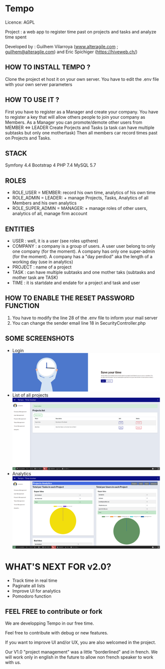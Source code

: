 Tempo
==========

Licence: AGPL

Project : a web app to register time past on projects and tasks and analyze time spent

Developed by :
Guilhem Vilarroya (www.alteragile.com ; guilhem@alteragile.com) and 
Eric Spichiger (https://hiveweb.ch/)

HOW TO INSTALL TEMPO ?
--
Clone the project et host it on your own server.
You have to edit the .env file with your own server parameters

HOW TO USE IT ?
--
First you have to register as a Manager and create your company.
You have to register a key that will allow others people to join your company as Members.
As a Manager you can promote/demote other users from MEMBER <=> LEADER
Create Porjects and Tasks (a task can have multiple subtasks but only one mothertask)
Then all members car record times past on Projects and Tasks.

STACK
--
Symfony 4.4
Bootstrap 4
PHP 7.4
MySQL 5.7

ROLES
--
- ROLE_USER = MEMBER: record his own time, analytics of his own time
- ROLE_ADMIN = LEADER: + manage Projects, Tasks, Analytics of all Members and his own analytics 
- ROLE_SUPER_ADMIN = MANAGER: + manage roles of other users, analytics of all, manage firm account

ENTITIES
--
- USER : well, it is a user (see roles upthere)
- COMPANY : a company is a group of users. A user user belong to only one company (for the moment). A company has only one super-admin (for the moment). A company has a "day perdiod" aka the length of a working day (use in analytics)
- PROJECT : name of a project
- TASK : can have multiple subtasks and one mother taks (subtasks and mother task are TASK)
- TIME : it is startdate and endate for a project and task and user

HOW TO ENABLE THE RESET PASSWORD FUNCTION
--
1. You have to modify the line 28 of the .env file to inform your mail server
2. You can change the sender email line 18 in SecurityController.php

SOME SCREENSHOTS
--
* Login
![Screenshot 1](tempo-screenshots/1.png)
* List of all projects
![Screenshot 2](tempo-screenshots/2.png)
* Analytics
![Screenshot 3](tempo-screenshots/3.png)

WHAT'S NEXT FOR v2.0?
==
* Track time in real time
* Paginate all lists
* Improve UI for analytics
* Pomodoro function

FEEL FREE to contribute or fork
--
We are developping Tempo in our free time. 

Feel free to contribute with debug or new features. 

If you want to improve UI and/or UX, you are also welcomed in the project.

Our V1.0 "project management" was a little "borderlined" and in french. We will work only in english in the future to allow non french speaker to work with us.
